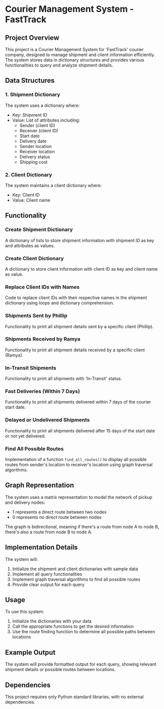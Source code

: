 # Courier Management System - FastTrack

## Project Overview
This project is a Courier Management System for 'FastTrack' courier company, designed to manage shipment and client information efficiently. The system stores data in dictionary structures and provides various functionalities to query and analyze shipment details.

## Data Structures

### 1. Shipment Dictionary
The system uses a dictionary where:
- Key: Shipment ID
- Value: List of attributes including:
  - Sender (client ID)
  - Receiver (client ID)
  - Start date
  - Delivery date
  - Sender location
  - Receiver location
  - Delivery status
  - Shipping cost

### 2. Client Dictionary
The system maintains a client dictionary where:
- Key: Client ID
- Value: Client name

## Functionality

### Create Shipment Dictionary
A dictionary of lists to store shipment information with shipment ID as key and attributes as values.

### Create Client Dictionary
A dictionary to store client information with client ID as key and client name as value.

### Replace Client IDs with Names
Code to replace client IDs with their respective names in the shipment dictionary using loops and dictionary comprehension.

### Shipments Sent by Phillip
Functionality to print all shipment details sent by a specific client (Phillip).

### Shipments Received by Ramya
Functionality to print all shipment details received by a specific client (Ramya).

### In-Transit Shipments
Functionality to print all shipments with 'In-Transit' status.

### Fast Deliveries (Within 7 Days)
Functionality to print all shipments delivered within 7 days of the courier start date.

### Delayed or Undelivered Shipments
Functionality to print all shipments delivered after 15 days of the start date or not yet delivered.

### Find All Possible Routes
Implementation of a function `find_all_routes()` to display all possible routes from sender's location to receiver's location using graph traversal algorithms.

## Graph Representation
The system uses a matrix representation to model the network of pickup and delivery nodes:
- 1 represents a direct route between two nodes
- 0 represents no direct route between nodes

The graph is bidirectional, meaning if there's a route from node A to node B, there's also a route from node B to node A.

## Implementation Details
The system will:
1. Initialize the shipment and client dictionaries with sample data
2. Implement all query functionalities
3. Implement graph traversal algorithms to find all possible routes
4. Provide clear output for each query

## Usage
To use this system:
1. Initialize the dictionaries with your data
2. Call the appropriate functions to get the desired information
3. Use the route finding function to determine all possible paths between locations

## Example Output
The system will provide formatted output for each query, showing relevant shipment details or possible routes between locations.

## Dependencies
This project requires only Python standard libraries, with no external dependencies.
